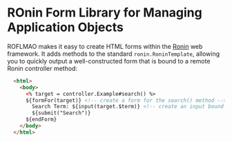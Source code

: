 ROnin Form Library for Managing Application Objects
===================================================

ROFLMAO makes it easy to create HTML forms within the [Ronin](http://ronin-web.org) web framework.  It adds methods
to the standard `ronin.RoninTemplate`, allowing you to quickly output a well-constructed form that is bound to a remote
Ronin controller method:

```html
  <html>
    <body>
      <% target = controller.Example#search() %>
      ${formFor(target)} <!-- create a form for the search() method -->
        Search Term: ${input(target.$term)} <!-- create an input bound to the 'term' parameter -->
        ${submit("Search")}
      ${endForm}
    </body>
  </html>
```

